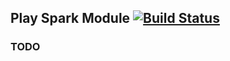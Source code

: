 Play Spark Module [![Build Status](https://magnum.travis-ci.com/JoaoVasques/play-spark-module.svg?token=YCMWz8VgpQajMEn21TQ2)](https://magnum.travis-ci.com/JoaoVasques/play-spark-module)
----------------------------

### TODO

